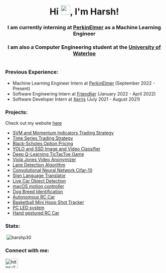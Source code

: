 <h1 align="center">Hi <img src="https://raw.githubusercontent.com/MartinHeinz/MartinHeinz/master/wave.gif" width="30px">, I'm Harsh!</h1>
<h3 align="center">I am currently interning at <ins>PerkinElmer</ins> as a Machine Learning Engineer</h3>
<h3 align="center">I am also a Computer Engineering student at the <ins>University of Waterloo</ins></h3>
<h1></h1>

<h3>Previous Experience:</h3>

- Machine Learning Engineer Intern at <ins>PerkinElmer</ins> (September 2022 - Present)
- Software Engineering Intern at <ins>Friendlier</ins> (January 2022 - April 2022)
- Software Developer Intern at <ins>Xerris</ins> (July 2021 - August 2021)

<h3>Projects:</h3>

Check out my website [here](https://harshp30.github.io/Website/)

- <a href="https://github.com/harshp30/SVMIndicatorsTradingStrategyImplementation">SVM and Momentum Indicators Trading Strategy</a>
- <a href="https://github.com/harshp30/TimeSeriesTradingStrategyImplementation">Time Series Trading Strategy</a>
- <a href="https://github.com/harshp30/BlackScholesOptionsPricing">Black-Scholes Option Pricing</a>
- <a href="https://github.com/harshp30/YOLOandSSDImageVideoClassifier">YOLO and SSD Image and Video Classifier</a>
- <a href="https://github.com/harshp30/DeepQLearningTicTacToe">Deep Q-Learning TicTacToe Game</a>
- <a href="https://github.com/harshp30/ViolaJonesVideoAnonymizer">Viola Jones Video Anonymizer</a>
- <a href="https://github.com/harshp30/LaneDetectionAlgorithm">Lane Detection Algorithm</a>
- <a href="https://github.com/harshp30/CNNCifar10">Convolutional Neural Network Cifar-10</a>
- <a href="https://github.com/harshp30/LiveSignLanguageTranslator">Sign Language Translator</a>
- <a href="https://github.com/harshp30/LiveDashcamCarDetection">Live Car Object Detection</a>
- <a href="https://github.com/harshp30/MovementBasedMacOSControl">macOS motion controller</a>
- <a href="https://github.com/harshp30/DogBreedIdentification">Dog Breed Identification</a>
- <a href="https://github.com/harshp30/AutonomousRCCar">Autonomous RC Car</a>
- <a href="https://github.com/harshp30/BasketballMiniHoop">Basketball Mini Hoop Shot Tracker</a>
- <a href="https://github.com/harshp30/PCLEDLights">PC LED system</a>
- <a href="https://github.com/harshp30/HandGestureControlRCCar">Hand gestured RC Car</a>

<h3>Stats:</h3>

<p>&nbsp;<img align="center" src="https://github-readme-stats.vercel.app/api?username=harshp30&show_icons=true&locale=en" alt="harshp30" /></p>

<h3 align="left">Connect with me:</h3>
<p align="left">
<a href="https://www.linkedin.com/in/hp30/" target="blank"><img align="center" src="https://raw.githubusercontent.com/rahuldkjain/github-profile-readme-generator/master/src/images/icons/Social/linked-in-alt.svg" alt="https://www.linkedin.com/in/hp30/" height="30" width="40" /></a>
</p>




